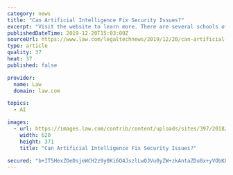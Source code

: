 ```yaml
---
category: news
title: "Can Artificial Intelligence Fix Security Issues?"
excerpt: "Visit the website to learn more. There are several schools of thought regarding artificial intelligence. Leaning to the positive or negative, but without a fuller perspective, one may imagine the attitudes break along generational lines, by they also break along lines of experience in information technology. There is great enthusiasm about what ..."
publishedDateTime: 2019-12-20T15:03:00Z
sourceUrl: https://www.law.com/legaltechnews/2019/12/20/can-artificial-intelligence-fix-security-issues/
type: article
quality: 37
heat: 37
published: false

provider:
  name: Law
  domain: law.com

topics:
  - AI

images:
  - url: https://images.law.com/contrib/content/uploads/sites/397/2018/11/digital-lock-Article-201811271530.jpg
    width: 620
    height: 371
    title: "Can Artificial Intelligence Fix Security Issues?"

secured: "b+IT5HexZOeDsjeWCH2z9y0Ki6Q4JszlLwQJVu0yZW+zkAntaZDu8x+yVObK85YHdNo5tgcyuTH2qoKClhuuRamtRbYNlOC7uVicdk4Le+5B5ABUwVX58dPd+oPUQrlZQFBRf0aIhO7Z3xDslJdV9CB2QhAbnzsYmwFrPYG9Smvv4305UnflzMP9ru0gIYIdINFn+5E/7XR8aedM7KW7BoHUz7+oRnnDrio85JZetKXsLhdH3eRKYEzHYQiXz4dIdR/bPSxcr+gi0RJb1B5vrg==;XMvUk1Gd/730arhT5c41mA=="
---
```


